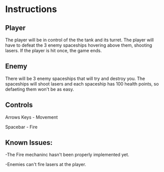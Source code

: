 
# Instructions

## Player

The player will be in control of the the tank and its turret. The player will have to defeat
the 3 enemy spaceships hovering above them, shooting lasers. If the player is hit once, the game ends.

## Enemy

There will be 3 enemy spaceships that will try and destroy you. The spaceships will shoot lasers and
each spaceship has 100 health points, so defaeting them won't be as easy.

## Controls

Arrows Keys - Movement

Spacebar - Fire

## Known Issues:
-The Fire mechaninc hasn't been properly implemented yet.

-Enemies can't fire lasers at the player.
